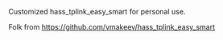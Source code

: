 Customized hass_tplink_easy_smart for personal use.

Folk from https://github.com/vmakeev/hass_tplink_easy_smart